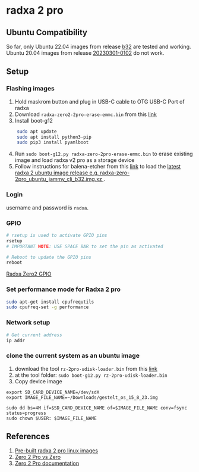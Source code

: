 # radxa 2 pro

## Ubuntu Compatibility 
So far, only Ubuntu 22.04 images from release [b32](https://github.com/radxa-build/radxa-zero-2pro/releases/tag/b32) are tested and working.
Ubuntu 20.04 images from release [20230301-0102](https://github.com/radxa-build/radxa-zero-2pro/releases/tag/20230301-0102) do not work.

## Setup

### Flashing images
1. Hold maskrom button and plug in USB-C cable to OTG USB-C Port of radxa
2. Download `radxa-zero2-2pro-erase-emmc.bin` from this [link](https://docs.radxa.com/en/zero/zero2pro/getting-started/download) 
3. Install boot-g12
```bash
    sudo apt update
    sudo apt install python3-pip
    sudo pip3 install pyamlboot
```
4. Run `sudo boot-g12.py radxa-zero-2pro-erase-emmc.bin` to erase existing image and load radxa v2 pro as a storage device
5. Follow instructions for balena-etcher from this [link](https://docs.radxa.com/en/zero/zero2pro/getting-started/install-os?Platform=Linux) to load the [latest radxa 2 ubuntu image release e.g. radxa-zero-2pro_ubuntu_jammy_cli_b32.img.xz ](https://github.com/radxa-build/radxa-zero-2pro).

### Login
username and password is `radxa`.

### GPIO 
```bash
# rsetup is used to activate GPIO pins
rsetup
# IMPORTANT NOTE: USE SPACE BAR to set the pin as activated

# Reboot to update the GPIO pins
reboot

```
[Radxa Zero2 GPIO](https://wiki.radxa.com/Zero2/Hardware/GPIO)

### Set performance mode for Radxa 2 pro
```bash
sudo apt-get install cpufrequtils
sudo cpufreq-set -g performance
```

### Network setup
```bash
# Get current address 
ip addr
```

### clone the current system as an ubuntu image
1. download the tool `rz-2pro-udisk-loader.bin` from this [link](https://docs.radxa.com/en/zero/zero2pro/getting-started/)
3. at the tool folder: `sudo boot-g12.py rz-2pro-udisk-loader.bin`
4. Copy device image
```
export SD_CARD_DEVICE_NAME=/dev/sdX
export IMAGE_FILE_NAME=~/Downloads/gestelt_os_15_8_23.img

sudo dd bs=4M if=$SD_CARD_DEVICE_NAME of=$IMAGE_FILE_NAME conv=fsync status=progress
sudo chown $USER: $IMAGE_FILE_NAME
```
## References
1. [Pre-built radxa 2 pro linux images](https://github.com/radxa-build/radxa-zero-2pro)
2. [Zero 2 Pro vs Zero](https://wiki.radxa.com/Zero2/Hardware/compare)
3. [Zero 2 Pro documentation](https://docs.radxa.com/en/zero/zero2pro)